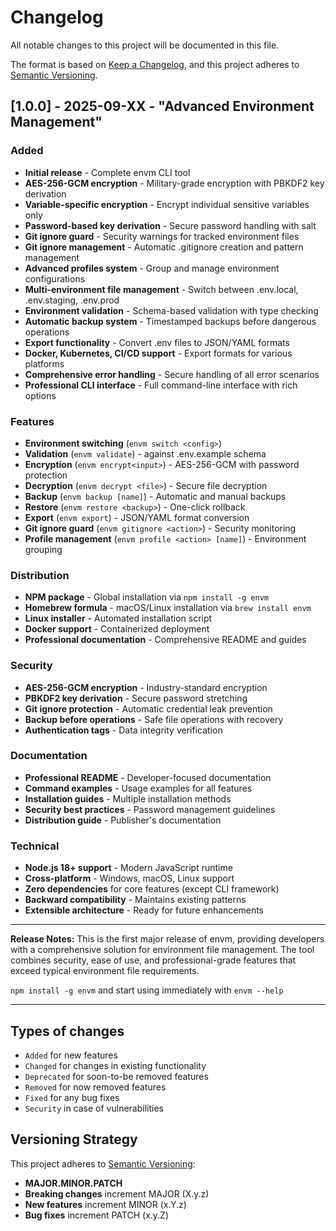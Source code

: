 # Changelog

All notable changes to this project will be documented in this file.

The format is based on [Keep a Changelog](https://keepachangelog.com/en/1.0.0/),
and this project adheres to [Semantic Versioning](https://semver.org/spec/v2.0.0.html).

## [1.0.0] - 2025-09-XX - "Advanced Environment Management"

### Added
- **Initial release** - Complete envm CLI tool
- **AES-256-GCM encryption** - Military-grade encryption with PBKDF2 key derivation
- **Variable-specific encryption** - Encrypt individual sensitive variables only
- **Password-based key derivation** - Secure password handling with salt
- **Git ignore guard** - Security warnings for tracked environment files
- **Git ignore management** - Automatic .gitignore creation and pattern management
- **Advanced profiles system** - Group and manage environment configurations
- **Multi-environment file management** - Switch between .env.local, .env.staging, .env.prod
- **Environment validation** - Schema-based validation with type checking
- **Automatic backup system** - Timestamped backups before dangerous operations
- **Export functionality** - Convert .env files to JSON/YAML formats
- **Docker, Kubernetes, CI/CD support** - Export formats for various platforms
- **Comprehensive error handling** - Secure handling of all error scenarios
- **Professional CLI interface** - Full command-line interface with rich options

### Features
- **Environment switching** (`envm switch <config>`)
- **Validation** (`envm validate`) - against .env.example schema
- **Encryption** (`envm encrypt<input>`) - AES-256-GCM with password protection
- **Decryption** (`envm decrypt <file>`) - Secure file decryption
- **Backup** (`envm backup [name]`) - Automatic and manual backups
- **Restore** (`envm restore <backup>`) - One-click rollback
- **Export** (`envm export`) - JSON/YAML format conversion
- **Git ignore guard** (`envm gitignore <action>`) - Security monitoring
- **Profile management** (`envm profile <action> [name]`) - Environment grouping

### Distribution
- **NPM package** - Global installation via `npm install -g envm`
- **Homebrew formula** - macOS/Linux installation via `brew install envm`
- **Linux installer** - Automated installation script
- **Docker support** - Containerized deployment
- **Professional documentation** - Comprehensive README and guides

### Security
- **AES-256-GCM encryption** - Industry-standard encryption
- **PBKDF2 key derivation** - Secure password stretching
- **Git ignore protection** - Automatic credential leak prevention
- **Backup before operations** - Safe file operations with recovery
- **Authentication tags** - Data integrity verification

### Documentation
- **Professional README** - Developer-focused documentation
- **Command examples** - Usage examples for all features
- **Installation guides** - Multiple installation methods
- **Security best practices** - Password management guidelines
- **Distribution guide** - Publisher's documentation

### Technical
- **Node.js 18+ support** - Modern JavaScript runtime
- **Cross-platform** - Windows, macOS, Linux support
- **Zero dependencies** for core features (except CLI framework)
- **Backward compatibility** - Maintains existing patterns
- **Extensible architecture** - Ready for future enhancements

---

**Release Notes:**
This is the first major release of envm, providing developers with a comprehensive solution for environment file management. The tool combines security, ease of use, and professional-grade features that exceed typical environment file requirements.

`npm install -g envm` and start using immediately with `envm --help`

---

## Types of changes
- `Added` for new features
- `Changed` for changes in existing functionality
- `Deprecated` for soon-to-be removed features
- `Removed` for now removed features
- `Fixed` for any bug fixes
- `Security` in case of vulnerabilities

## Versioning Strategy
This project adheres to [Semantic Versioning](https://semver.org/):
- **MAJOR.MINOR.PATCH**
- **Breaking changes** increment MAJOR (X.y.z)
- **New features** increment MINOR (x.Y.z)
- **Bug fixes** increment PATCH (x.y.Z)